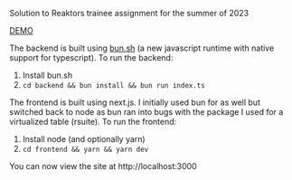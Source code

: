 Solution to Reaktors trainee assignment for the summer of 2023

[DEMO](https://reaktor.linusjern.com/)
 
 The backend is built using [bun.sh](https://bun.sh/) (a new javascript runtime with native support for typescript). To run the backend:
 1. Install bun.sh
 2. `cd backend && bun install && bun run index.ts`

 The frontend is built using next.js. I initially used bun for as well but switched back to node as bun ran into bugs with the package I used for a virtualized table (rsuite). To run the frontend:
 1. Install node (and optionally yarn)
 2. `cd frontend && yarn && yarn dev`

 You can now view the site at http://localhost:3000
